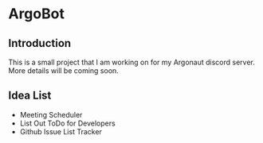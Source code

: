 # ArgoBot

## Introduction
This is a small project that I am working on for my Argonaut discord server. More details will be coming soon.

## Idea List
- Meeting Scheduler
- List Out ToDo for Developers
- Github Issue List Tracker